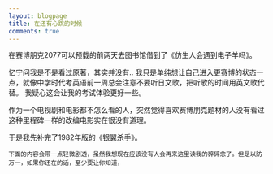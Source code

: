 ```yaml
---
layout: blogpage
title: 在还有心跳的时候
comments: true
---
```


在赛博朋克2077可以预载的前两天去图书馆借到了《仿生人会遇到电子羊吗》。

忆宁问我是不是看过原著，其实并没有.. 我只是单纯想让自己进入更赛博的状态一点，就像中学时代考英语前一周总会注意不要听日文歌，把听歌的时间用英文歌代替。
我疑心这会让我的考试体验更好一些。

作为一个电视剧和电影都不怎么看的人，突然觉得喜欢赛博朋克题材的人没有看过这种里程碑一样的改编电影实在很没有道理。

于是我先补完了1982年版的《银翼杀手》。


`下面的内容会带一点轻微剧透，虽然我想现在应该没有人会再来这里读我的碎碎念了。但是以防万一，如果你还在的话，至少要让你知道，`


